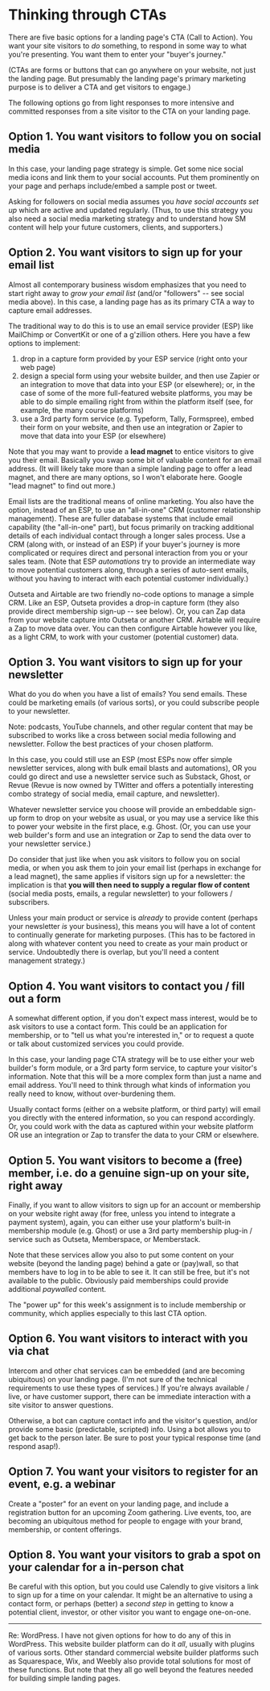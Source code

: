 # Thinking through CTAs

There are five basic options for a landing page's CTA (Call to Action). You want your site visitors to *do* something, to respond in some way to what you're presenting. You want them to enter your "buyer's journey." 

(CTAs are forms or buttons that can go anywhere on your website, not just the landing page. But presumably the landing page's primary marketing purpose is to deliver a CTA and get visitors to engage.)

The following options go from light responses to more intensive and committed responses from a site visitor to the CTA on your landing page.

## Option 1. You want visitors to follow you on social media

In this case, your landing page strategy is simple. Get some nice social media icons and link them to your social accounts. Put them prominently on your page and perhaps include/embed a sample post or tweet.

Asking for followers on social media assumes you *have social accounts set up* which are active and updated regularly. (Thus, to use this strategy you also need a social media marketing strategy and to understand how SM content will help your future customers, clients, and supporters.)

## Option 2. You want visitors to sign up for your email list

Almost all contemporary business wisdom emphasizes that you need to start right away to *grow your email list* (and/or "followers" -- see social media above). In this case, a landing page has as its primary CTA a way to capture email addresses.

The traditional way to do this is to use an email service provider (ESP) like MailChimp or ConvertKit or one of a g'zillion others. Here you have a few options to implement:

1. drop in a capture form provided by your ESP service (right onto your web page)
2. design a special form using your website builder, and then use Zapier or an integration to move that data into your ESP (or elsewhere); or, in the case of some of the more full-featured website platforms, you may be able to do simple emailing right from within the platform itself (see, for example, the many course platforms)
3. use a 3rd party form service (e.g. Typeform, Tally, Formspree), embed their form on your website, and then use an integration or Zapier to move that data into your ESP (or elsewhere)

Note that you may want to provide a **lead magnet** to entice visitors to give you their email. Basically you swap some bit of valuable content for an email address. (It will likely take more than a simple landing page to offer a lead magnet, and there are many options, so I won't elaborate here. Google "lead magnet" to find out more.)

Email lists are the traditional means of online marketing. You also have the option, instead of an ESP, to use an "all-in-one" CRM (customer relationship management). These are fuller database systems that include email capability (the "all-in-one" part), but focus primarily on tracking additional details of each individual contact through a longer sales process. Use a CRM (along with, or instead of an ESP) if your buyer's journey is more complicated or requires direct and personal interaction from you or your sales team. (Note that ESP *automations* try to provide an intermediate way to move potential customers along, through a series of auto-sent emails, without you having to interact with each potential customer individually.)

Outseta and Airtable are two friendly no-code options to manage a simple CRM. Like an ESP, Outseta provides a drop-in capture form (they also provide direct membership sign-up -- see below). Or, you can Zap data from your website capture into Outseta or another CRM. Airtable will require a Zap to move data over. You can then configure Airtable however you like, as a light CRM, to work with your customer (potential customer) data.

## Option 3. You want visitors to sign up for your newsletter

What do you do when you have a list of emails? You send emails. These could be marketing emails (of various sorts), or you could subscribe people to your newsletter.

Note: podcasts, YouTube channels, and other regular content that may be subscribed to works like a cross between social media following and newsletter. Follow the best practices of your chosen platform.

In this case, you could still use an ESP (most ESPs now offer simple newsletter services, along with bulk email blasts and automations), OR you could go direct and use a newsletter service such as Substack, Ghost, or Revue (Revue is now owned by TWitter and offers a potentially interesting combo strategy of social media, email capture, and newsletter). 

Whatever newsletter service you choose will provide an embeddable sign-up form to drop on your website as usual, or you may use a service like this to power your website in the first place, e.g. Ghost. (Or, you can use your web builder's form and use an integration or Zap to send the data over to your newsletter service.)

Do consider that just like when you ask visitors to follow you on social media, or when you ask them to join your email list (perhaps in exchange for a lead magnet), the same applies if visitors sign up for a newsletter: the implication is that **you will then need to supply a regular flow of content** (social media posts, emails, a regular newsletter) to your followers / subscribers. 

Unless your main product or service is *already* to provide content (perhaps your newsletter *is* your business), this means you will have a lot of content to continually generate for marketing purposes. (This has to be factored in along with whatever content you need to create as your main product or service. Undoubtedly there is overlap, but you'll need a content management strategy.)

## Option 4. You want visitors to contact you / fill out a form

A somewhat different option, if you don't expect mass interest, would be to ask visitors to use a contact form. This could be an application for membership, or to "tell us what you're interested in," or to request a quote or talk about customized services you could provide.

In this case, your landing page CTA strategy will be to use either your web builder's form module, or a 3rd party form service, to capture your visitor's information. Note that this will be a more complex form than just a name and email address. You'll need to think through what kinds of information you really need to know, without over-burdening them. 

Usually contact forms (either on a website platform, or third party) will email you directly with the entered information, so you can respond accordingly. Or, you could work with the data as captured within your website platform OR use an integration or Zap to transfer the data to your CRM or elsewhere.

## Option 5. You want visitors to become a (free) member, i.e. do a genuine sign-up on your site, right away

Finally, if you want to allow visitors to sign up for an account or membership on your website right away (for free, unless you intend to integrate a payment system), again, you can either use your platform's built-in membership module (e.g. Ghost) or use a 3rd party membership plug-in / service such as Outseta, Memberspace, or Memberstack. 

Note that these services allow you also to put some content on your website (beyond the landing page) behind a gate or (pay)wall, so that members have to log in to be able to see it. It can still be free, but it's not available to the public. Obviously paid memberships could provide additional *paywalled* content.

The "power up" for this week's assignment is to include membership or community, which applies especially to this last CTA option.

## Option 6. You want visitors to interact with you via chat

Intercom and other chat services can be embedded (and are becoming ubiquitous) on your landing page. (I'm not sure of the technical requirements to use these types of services.) If you're always available / live, or have customer support, there can be immediate interaction with a site visitor to answer questions. 

Otherwise, a bot can capture contact info and the visitor's question, and/or provide some basic (predictable, scripted) info. Using a bot allows you to get back to the person later. Be sure to post your typical response time (and respond asap!).

## Option 7. You want your visitors to register for an event, e.g. a webinar

Create a "poster" for an event on your landing page, and include a registration button for an upcoming Zoom gathering. Live events, too, are becoming an ubiquitous method for people to engage with your brand, membership, or content offerings.

## Option 8. You want your visitors to grab a spot on your calendar for a in-person chat

Be careful with this option, but you could use Calendly to give visitors a link to sign up for a time on your calendar. It might be an alternative to using a contact form, or perhaps (better) a *second step* in getting to know a potential client, investor, or other visitor you want to engage one-on-one.

---

Re: WordPress. I have not given options for how to do any of this in WordPress. This website builder platform can do it *all*, usually with plugins of various sorts. Other standard commercial website builder platforms such as Squarespace, Wix, and Weebly also provide total solutions for most of these functions. But note that they all go well beyond the features needed for building simple landing pages.

